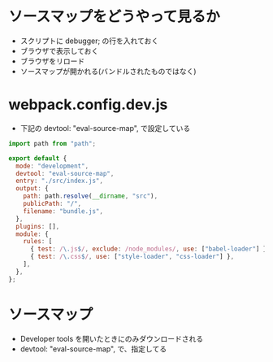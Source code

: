 # ソースマップをどうやって見るか
- スクリプトに debugger; の行を入れておく
- ブラウザで表示しておく
- ブラウザをリロード
- ソースマップが開かれる(バンドルされたものではなく)




# webpack.config.dev.js
- 下記の devtool: "eval-source-map", で設定している
```js
import path from "path";

export default {
  mode: "development",
  devtool: "eval-source-map",
  entry: "./src/index.js",
  output: {
    path: path.resolve(__dirname, "src"),
    publicPath: "/",
    filename: "bundle.js",
  },
  plugins: [],
  module: {
    rules: [
      { test: /\.js$/, exclude: /node_modules/, use: ["babel-loader"] },
      { test: /\.css$/, use: ["style-loader", "css-loader"] },
    ],
  },
};

```

# ソースマップ
- Developer tools を開いたときにのみダウンロードされる
- devtool: "eval-source-map", で、指定してる
